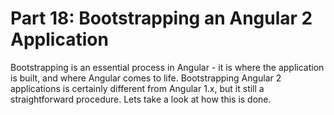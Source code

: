 # Part 18: Bootstrapping an Angular 2 Application

Bootstrapping is an essential process in Angular - it is where the application is built, and where Angular comes to life. Bootstrapping Angular 2 applications is certainly different from Angular 1.x, but it still a straightforward procedure. Lets take a look at how this is done. 